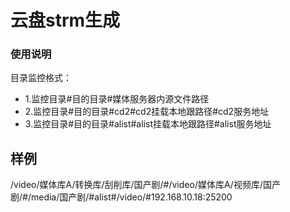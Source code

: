 # 云盘strm生成

### 使用说明

目录监控格式：

- 1.监控目录#目的目录#媒体服务器内源文件路径
- 2.监控目录#目的目录#cd2#cd2挂载本地跟路径#cd2服务地址
- 3.监控目录#目的目录#alist#alist挂载本地跟路径#alist服务地址


## 样例
/video/媒体库A/转换库/刮削库/国产剧/#/video/媒体库A/视频库/国产剧/#/media/国产剧/#alist#/video/#192.168.10.18:25200
